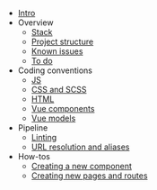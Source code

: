
- [Intro](README.md)
- Overview
	- [Stack](overview/stack.md)
	- [Project structure](overview/project-structure.md)
	- [Known issues](overview/known-issues.md)
	- [To do](overview/todo.md)
- Coding conventions
	- [JS](conventions/js.md)
	- [CSS and SCSS](conventions/css.md)
	- [HTML](conventions/html.md)
	- [Vue components](conventions/vue-components.md)
	- [Vue models](conventions/vue-models.md)
- Pipeline
	- [Linting](pipeline/linting.md)
	- [URL resolution and aliases](pipeline/urls.md)
- How-tos
	- [Creating a new component](howto/components.md)
	- [Creating new pages and routes](howto/routes.md)
